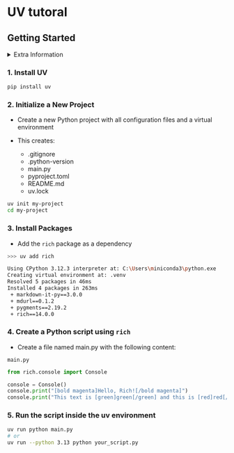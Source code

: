 # UV tutoral

## Getting Started


<details>
  <summary>Extra Information</summary>

---

### UV python list
Select python version to install
```bash
>>> uv python list

cpython-3.14.0b4-windows-x86_64-none                 <download available>
cpython-3.14.0b4+freethreaded-windows-x86_64-none    <download available>
cpython-3.13.5-windows-x86_64-none                   <download available>
...
```

### UV python install
Select python version to install
```bash
>>> uv python install 3.13

Installed Python 3.13.5 in 4.76s
 + cpython-3.13.5-windows-x86_64-none
```

### Pin a specific Python version for project
```bash
uv python pin 3.13
```

Make sure your pyproject.toml's requires-python setting is compatible, for example:
```text
[project]
requires-python = ">=3.12"
```

### Create a virtual environment with a specific Python version
```bash
uv venv --python 3.11.6
```

---

</details>

### 1. Install UV
```bash
pip install uv
```

### 2. Initialize a New Project
* Create a new Python project with all configuration files and a virtual environment

* This creates:
  - .gitignore
  - .python-version
  - main.py
  - pyproject.toml
  - README.md
  - uv.lock

```bash
uv init my-project
cd my-project
```

### 3. Install Packages
* Add the `rich` package as a dependency

```bash
>>> uv add rich

Using CPython 3.12.3 interpreter at: C:\Users\miniconda3\python.exe
Creating virtual environment at: .venv
Resolved 5 packages in 46ms
Installed 4 packages in 263ms
 + markdown-it-py==3.0.0
 + mdurl==0.1.2
 + pygments==2.19.2
 + rich==14.0.0
```

### 4. Create a Python script using `rich`
* Create a file named main.py with the following content:

`main.py`
```python
from rich.console import Console

console = Console()
console.print("[bold magenta]Hello, Rich![/bold magenta]")
console.print("This text is [green]green[/green] and this is [red]red[/red].")
```

### 5. Run the script inside the uv environment

```bash
uv run python main.py
# or 
uv run --python 3.13 python your_script.py
```
